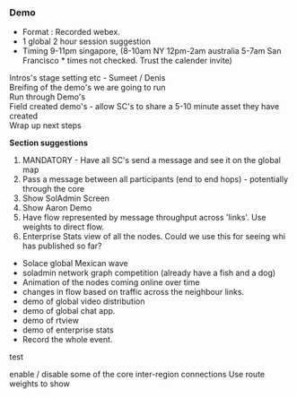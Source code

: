 ### Demo

* Format : Recorded webex.
* 1 global 2 hour session suggestion
* Timing 9-11pm singapore, (8-10am NY 12pm-2am australia 5-7am San Francisco * times not checked.  Trust the calender invite)

Intros's stage setting etc - Sumeet / Denis  
Breifing of the demo's we are going to run  
Run through Demo's  
Field created demo's - allow SC's to share a 5-10 minute asset they have created  
Wrap up next steps  

__Section suggestions__  

1. MANDATORY - Have all SC's send a message and see it on the global map
2.  Pass a message between all participants (end to end hops)  - potentially through the core
3.  Show SolAdmin Screen
4.  Show Aaron Demo
5.  Have flow represented by message throughput across 'links'.  Use weights to direct flow.
6.  Enterprise Stats view of all the nodes.  Could we use this for seeing whi has published so far?


- Solace global Mexican wave
- soladmin network graph competition (already have a fish and a dog)
- Animation of the nodes coming online over time
- changes in flow based on traffic across the neighbour links.
- demo of global video distribution
- demo of global chat app.
- demo of rtview
- demo of enterprise stats
- Record the whole event.

test

enable / disable some of the core inter-region connections
Use route weights to show 

